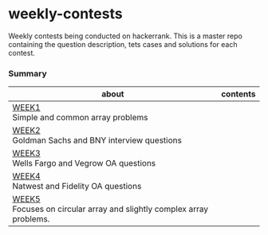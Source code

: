 # weekly-contests

Weekly contests being conducted on hackerrank. This is a master repo containing the question description, tets cases and solutions for each contest.

### Summary

| about | contents |
|-----|-----|
| [WEEK1](https://github.com/VenkataRamanaRao5/weekly-contests/tree/main/WEEK1) <br> Simple and common array problems | |
| [WEEK2](https://github.com/VenkataRamanaRao5/weekly-contests/tree/main/WEEK2) <br> Goldman Sachs and BNY interview questions | |
| [WEEK3](https://github.com/VenkataRamanaRao5/weekly-contests/tree/main/WEEK3) <br> Wells Fargo and Vegrow OA questions | |
| [WEEK4](https://github.com/VenkataRamanaRao5/weekly-contests/tree/main/WEEK4) <br> Natwest and Fidelity OA questions | |
| [WEEK5](https://github.com/VenkataRamanaRao5/weekly-contests/tree/main/WEEK5) <br> Focuses on circular array and slightly complex array problems. | |
